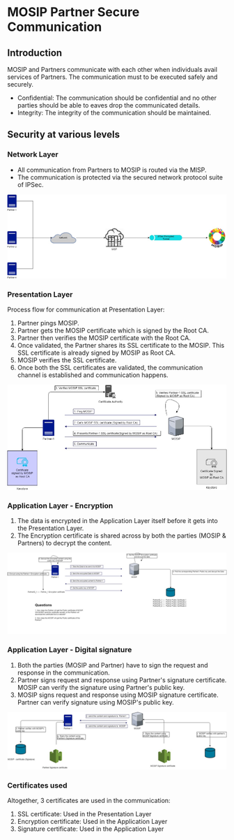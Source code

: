 # MOSIP Partner Secure Communication

## Introduction

MOSIP and Partners communicate with each other when individuals avail services of Partners. The communication must to be executed safely and securely.

* Confidential: The communication should be confidential and no other parties should be able to eaves drop the communicated details.
* Integrity:  The integrity of the communication should be maintained.  

## Security at various levels

### Network Layer

* All communication from Partners to MOSIP is routed via the MISP.
* The communication is protected via the secured network protocol suite of IPSec. 

![Network communications](../../.gitbook/assets/partner-mosip-communication_NW.jpg)

### Presentation Layer

Process flow for communication at Presentation Layer:

1. Partner pings MOSIP. 
2. Partner gets the MOSIP certificate which is signed by the Root CA.
3. Partner then verifies the MOSIP certificate with the Root CA.
4. Once validated, the Partner shares its SSL certificate to the MOSIP. This SSL certificate is already signed by MOSIP as Root CA. 
5. MOSIP verifies the SSL certificate. 
6. Once both the SSL certificates are validated, the communication channel is established and communication happens. 

![Communication diagram](../../.gitbook/assets/partner-mosip-communication_PresentationLayer.jpg)

### Application Layer - Encryption

1. The data is encrypted in the Application Layer itself before it gets into the Presentation Layer. 
2. The Encryption certificate is shared across by both the parties \(MOSIP & Partners\) to decrypt the content. 

![Communication diagram](../../.gitbook/assets/partner-mosip-communication_AppLyr_encryption.jpg)

### Application Layer - Digital signature

1. Both the parties \(MOSIP and Partner\) have to sign the request and response in the communication. 
2. Partner signs request and response using Partner's signature certificate.  MOSIP can verify the signature using Partner's public key. 
3. MOSIP signs request and response using MOSIP signature certificate. Partner can verify signature using MOSIP's public key. 

![Communication diagram](../../.gitbook/assets/partner-mosip-communication_AppLyr_signatures.jpg)

### Certificates used

Altogether, 3 certificates are used in the communication:

1. SSL certificate: Used in the Presentation Layer
2. Encryption certificate: Used in the Application Layer
3. Signature certificate: Used in the Application Layer

